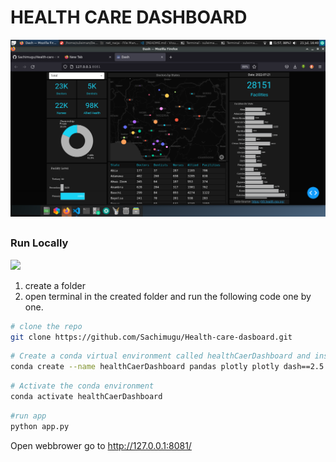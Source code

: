 # HEALTH CARE DASHBOARD
![dashboard](assets/db.png)

##

### Run Locally
![](https://img.shields.io/badge/Linux-FCC624?style=for-the-badge&logo=linux&logoColor=black)

1. create a folder 
2. open terminal in the created folder and run the following code one by one.

```bash
# clone the repo
git clone https://github.com/Sachimugu/Health-care-dasboard.git
```
```bash
# Create a conda virtual environment called healthCaerDashboard and install all the packages
conda create --name healthCaerDashboard pandas plotly plotly dash==2.5.1 dash-bootstrap-components
```
```bash
# Activate the conda environment
conda activate healthCaerDashboard
```
```bash
#run app
python app.py
```
Open webbrower go to http://127.0.0.1:8081/
